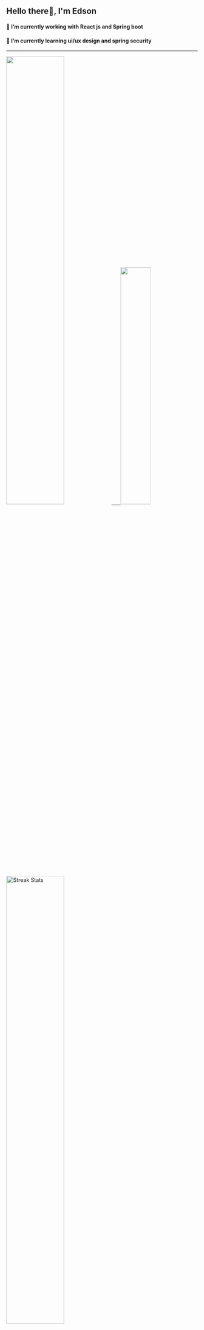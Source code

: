 
## Hello there👋, I'm Edson 

#### 🔭 I’m currently working with React js and Spring boot 
#### 🌱 I’m currently learning ui/ux design and spring security
---
    
  

 <p align="left">
  <a href="https://github.com/EdsonNhancale">
  <img width=55% src="https://github-readme-stats.vercel.app/api?username=EdsonNhancale&show_icons=true&theme=dracula&include_all_commits=true&count_private=true"/>&nbsp;&nbsp;&nbsp;&nbsp;&nbsp;
  <img  width=40% src="https://github-readme-stats.vercel.app/api/top-langs/?username=EdsonNhancale&layout=compact&langs_count=7&theme=dracula"/>
</p>

  <p align="left">
    <a href="https://github.com/EdsonNhancale"><img width=55% alt="Streak Stats" src="https://github-readme-streak-stats.herokuapp.com/?user=EdsonNhancale&theme=dracula"/></a>
   </p>

 
 <!--START_SECTION:waka-->

```txt
From: 16 November 2022 - To: 29 August 2024

Total Time: 1,090 hrs 18 mins

TypeScript        467 hrs 53 mins ██████████▓░░░░░░░░░░░░░░   42.91 %
JavaScript        456 hrs 12 mins ██████████▒░░░░░░░░░░░░░░   41.84 %
JSON              60 hrs 35 mins  █▒░░░░░░░░░░░░░░░░░░░░░░░   05.56 %
Other             17 hrs 4 mins   ▒░░░░░░░░░░░░░░░░░░░░░░░░   01.57 %
Dart              14 hrs 23 mins  ▒░░░░░░░░░░░░░░░░░░░░░░░░   01.32 %
```

<!--END_SECTION:waka-->

<div> 
  <a href="www.linkedin.com/in/edson-nhancale-7849781a6" target="_blank"><img src="https://img.shields.io/badge/-LinkedIn-%230077B5?style=for-the-badge&logo=linkedin&logoColor=white" target="_blank"></a> 

</div>

